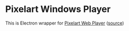 # Pixelart Windows Player

This is Electron wrapper for [Pixelart Web Player](https://pixelart-web.netlify.com) ([source](git@github.com:OutOfAxis/pixelart-cms-web-player.git))